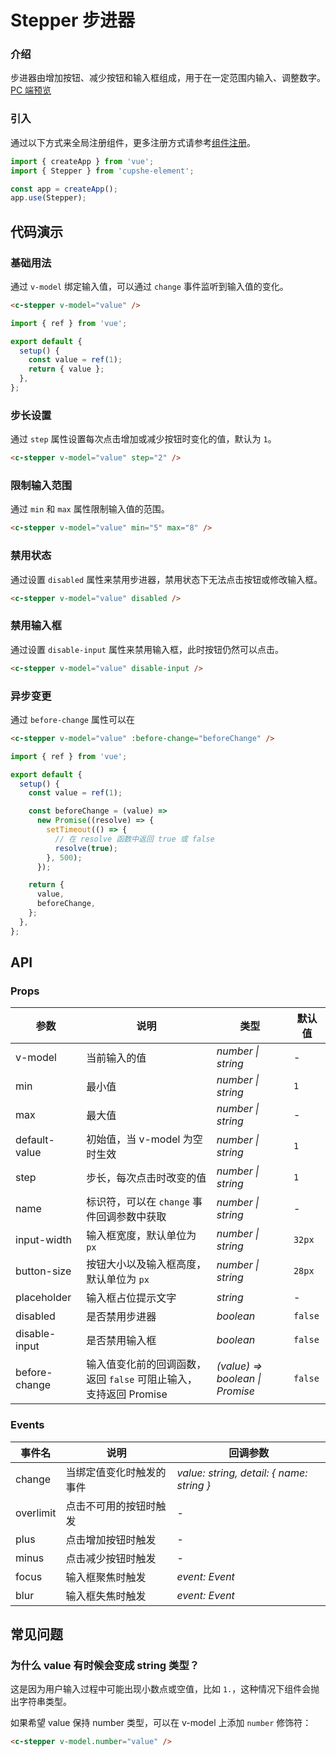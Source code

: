 # Stepper 步进器

### 介绍

步进器由增加按钮、减少按钮和输入框组成，用于在一定范围内输入、调整数字。[PC 端预览](/mobile.html#/stepper)

### 引入

通过以下方式来全局注册组件，更多注册方式请参考[组件注册](#/zh-CN/advanced-usage#zu-jian-zhu-ce)。

```js
import { createApp } from 'vue';
import { Stepper } from 'cupshe-element';

const app = createApp();
app.use(Stepper);
```

## 代码演示

### 基础用法

通过 `v-model` 绑定输入值，可以通过 `change` 事件监听到输入值的变化。

```html
<c-stepper v-model="value" />
```

```js
import { ref } from 'vue';

export default {
  setup() {
    const value = ref(1);
    return { value };
  },
};
```

### 步长设置

通过 `step` 属性设置每次点击增加或减少按钮时变化的值，默认为 `1`。

```html
<c-stepper v-model="value" step="2" />
```

### 限制输入范围

通过 `min` 和 `max` 属性限制输入值的范围。

```html
<c-stepper v-model="value" min="5" max="8" />
```

### 禁用状态

通过设置 `disabled` 属性来禁用步进器，禁用状态下无法点击按钮或修改输入框。

```html
<c-stepper v-model="value" disabled />
```

### 禁用输入框

通过设置 `disable-input` 属性来禁用输入框，此时按钮仍然可以点击。

```html
<c-stepper v-model="value" disable-input />
```

### 异步变更

通过 `before-change` 属性可以在

```html
<c-stepper v-model="value" :before-change="beforeChange" />
```

```js
import { ref } from 'vue';

export default {
  setup() {
    const value = ref(1);

    const beforeChange = (value) =>
      new Promise((resolve) => {
        setTimeout(() => {
          // 在 resolve 函数中返回 true 或 false
          resolve(true);
        }, 500);
      });

    return {
      value,
      beforeChange,
    };
  },
};
```

## API

### Props

| 参数          | 说明                                                              | 类型                            | 默认值  |
| ------------- | ----------------------------------------------------------------- | ------------------------------- | ------- |
| v-model       | 当前输入的值                                                      | _number \| string_              | -       |
| min           | 最小值                                                            | _number \| string_              | `1`     |
| max           | 最大值                                                            | _number \| string_              | -       |
| default-value | 初始值，当 v-model 为空时生效                                     | _number \| string_              | `1`     |
| step          | 步长，每次点击时改变的值                                          | _number \| string_              | `1`     |
| name          | 标识符，可以在 `change` 事件回调参数中获取                        | _number \| string_              | -       |
| input-width   | 输入框宽度，默认单位为 `px`                                       | _number \| string_              | `32px`  |
| button-size   | 按钮大小以及输入框高度，默认单位为 `px`                           | _number \| string_              | `28px`  |
| placeholder   | 输入框占位提示文字                                                | _string_                        | -       |
| disabled      | 是否禁用步进器                                                    | _boolean_                       | `false` |
| disable-input | 是否禁用输入框                                                    | _boolean_                       | `false` |
| before-change | 输入值变化前的回调函数，返回 `false` 可阻止输入，支持返回 Promise | _(value) => boolean \| Promise_ | `false` |

### Events

| 事件名    | 说明                     | 回调参数                                  |
| --------- | ------------------------ | ----------------------------------------- |
| change    | 当绑定值变化时触发的事件 | _value: string, detail: { name: string }_ |
| overlimit | 点击不可用的按钮时触发   | -                                         |
| plus      | 点击增加按钮时触发       | -                                         |
| minus     | 点击减少按钮时触发       | -                                         |
| focus     | 输入框聚焦时触发         | _event: Event_                            |
| blur      | 输入框失焦时触发         | _event: Event_                            |

## 常见问题

### 为什么 value 有时候会变成 string 类型？

这是因为用户输入过程中可能出现小数点或空值，比如 `1.`，这种情况下组件会抛出字符串类型。

如果希望 value 保持 number 类型，可以在 v-model 上添加 `number` 修饰符：

```html
<c-stepper v-model.number="value" />
```
